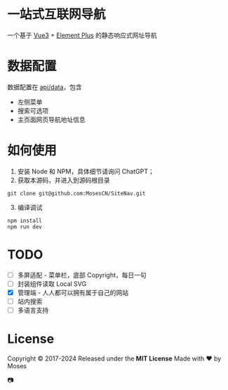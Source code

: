 # 一站式互联网导航

一个基于 [Vue3](https://vuejs.org) + [Element Plus](https://element-plus.org) 的静态响应式网址导航

# 数据配置

数据配置在 [api/data](./api/data/)，包含

- 左侧菜单
- 搜索可选项
- 主页面网页导航地址信息

# 如何使用

1. 安装 Node 和 NPM，具体细节请询问 ChatGPT；
2. 获取本源码，并进入到源码根目录

```shell
git clone git@github.com:MosesCN/SiteNav.git
```

3. 编译调试

```shell
npm install
npm run dev
```

# TODO

- [ ] 多屏适配 - 菜单栏，底部 Copyright，每日一句
- [ ] 封装组件读取 Local SVG
- [X] 管理端 - 人人都可以拥有属于自己的网站
- [ ] 站内搜索
- [ ] 多语言支持

# License

Copyright © 2017-2024 Released under the **MIT License** Made with ❤️ by Moses

📷

